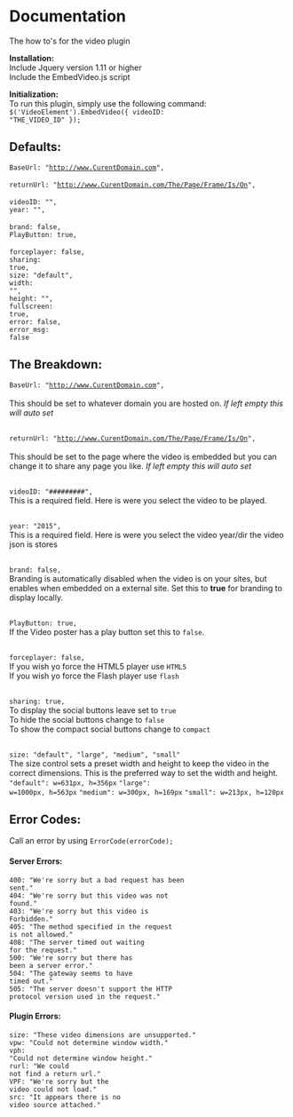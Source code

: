 # Documentation
The how to's for the video plugin

<b>Installation:</b> <br />
Include Jquery version 1.11 or higher<br />
Include the EmbedVideo.js script<br />

<b>Initialization:</b><br />
To run this plugin, simply use the following command:<br />
<code>$('VideoElement').EmbedVideo({ videoID: "THE_VIDEO_ID" });</code>
<br />

## Defaults:<br />

<code>BaseUrl: "http://www.CurentDomain.com", </code><br />
<code>returnUrl: "http://www.CurentDomain.com/The/Page/Frame/Is/On", </code><br />
<code>videoID: "", </code><br />
<code>year: "", </code><br />
<code>brand: false, </code><br />
<code>PlayButton: true, </code><br />
<code>forceplayer: false,</code><br />
<code>sharing: true,</code><br />
<code>size: "default",</code><br />
<code>width: "",</code><br />
<code>height: "",</code><br />
<code>fullscreen: true,</code><br />
<code>error: false,</code><br />
<code>error_msg: false</code><br />
 



## The Breakdown:<br />

<code>BaseUrl: "http://www.CurentDomain.com", </code><br />
This should be set to whatever domain you are hosted on. <i>If left empty this will auto set</i><br /><br />

<code>returnUrl: "http://www.CurentDomain.com/The/Page/Frame/Is/On", </code><br />
This should be set to the page where the video is embedded but you can change it to share any page you like. <i>If left empty this will auto set</i><br /><br />

<code>videoID: "#########", </code><br />
This is a required field. Here is were you select the video to be played.<br /><br />

<code>year: "2015", </code><br />
This is a required field. Here is were you select the video year/dir the video json is stores<br /><br />

<code>brand: false, </code><br />
Branding is automatically disabled when the video is on your sites, but enables when embedded on a external site. Set this to <b>true</b> for branding to display locally.<br /><br />

<code>PlayButton: true, </code><br />
If the Video poster has a play button set this to <code>false</code>.<br /><br />

<code>forceplayer: false,</code><br />
If you wish yo force the HTML5 player use <code>HTML5</code><br />
If you wish yo force the Flash player use <code>flash</code><br /><br />

<code>sharing: true,</code><br />
To display the social buttons leave set to <code>true</code><br />
To hide the social buttons change to <code>false</code><br />
To show the compact social buttons change to <code>compact</code><br /><br />

<code>size: "default", "large", "medium", "small"</code><br />
The size control sets a preset width and height to keep the video in the correct dimensions. This is the preferred way to set the width and height.
<br />
<code>"default": w=631px, h=356px</code>
<code>"large": w=1000px, h=563px</code>
<code>"medium": w=300px, h=169px</code>
<code>"small": w=213px, h=120px</code>


## Error Codes:<br />
Call an error by using <code>ErrorCode(errorCode);</code>

#### Server Errors:<br />
<code>400: "We're sorry but a bad request has been sent."</code><br />
<code>404: "We're sorry but this video was not found."</code><br />
<code>403: "We're sorry but this video is Forbidden."</code><br />
<code>405: "The method specified in the request is not allowed."</code><br />
<code>408: "The server timed out waiting for the request."</code><br />
<code>500: "We're sorry but there has been a server error."</code><br />
<code>504: "The gateway seems to have timed out."</code><br />
<code>505: "The server doesn't support the HTTP protocol version used in the request."</code><br />

#### Plugin Errors:<br />
<code>size: "These video dimensions are unsupported."</code><br />
<code>vpw: "Could not determine window width."</code><br />
<code>vph: "Could not determine window height."</code><br />
<code>rurl: "We could not find a return url."</code><br />
<code>VPF: "We're sorry but the video could not load."</code><br />
<code>src: "It appears there is no video source attached."</code><br />
